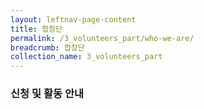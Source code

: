 ```yaml
---
layout: leftnav-page-content
title: 합창단
permalink: /3_volunteers_part/who-we-are/
breadcrumb: 합창단
collection_name: 3_volunteers_part
---
```


### **신청 및 활동 안내** 





